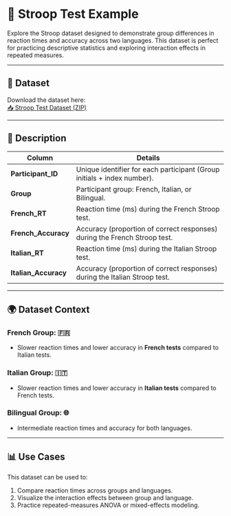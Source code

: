 # 🎨 **Stroop Test Example**

Explore the Stroop dataset designed to demonstrate group differences in reaction times and accuracy across two languages. This dataset is perfect for practicing descriptive statistics and exploring interaction effects in repeated measures.

---

## 📂 **Dataset**
Download the dataset here:  
[📥 Stroop Test Dataset (ZIP)](dataset/stroop.csv.zip)

---

## 📝 **Description**

| **Column**            | **Details**                                                                 |
|------------------------|-----------------------------------------------------------------------------|
| **Participant_ID**     | Unique identifier for each participant (Group initials + index number).    |
| **Group**              | Participant group: French, Italian, or Bilingual.                         |
| **French_RT**          | Reaction time (ms) during the French Stroop test.                         |
| **French_Accuracy**    | Accuracy (proportion of correct responses) during the French Stroop test. |
| **Italian_RT**         | Reaction time (ms) during the Italian Stroop test.                        |
| **Italian_Accuracy**   | Accuracy (proportion of correct responses) during the Italian Stroop test.|

---

## 🌍 **Dataset Context**

### **French Group: 🇫🇷**
- Slower reaction times and lower accuracy in **French tests** compared to Italian tests.

### **Italian Group: 🇮🇹**
- Slower reaction times and lower accuracy in **Italian tests** compared to French tests.

### **Bilingual Group: 🌐**
- Intermediate reaction times and accuracy for both languages.

---

## 📊 **Use Cases**
This dataset can be used to:
1. Compare reaction times across groups and languages.
2. Visualize the interaction effects between group and language.
3. Practice repeated-measures ANOVA or mixed-effects modeling.

